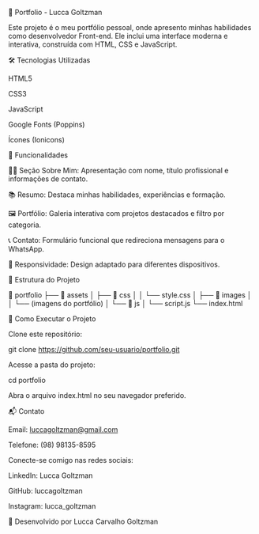 📌 Portfolio - Lucca Goltzman

Este projeto é o meu portfólio pessoal, onde apresento minhas habilidades como desenvolvedor Front-end. Ele inclui uma interface moderna e interativa, construída com HTML, CSS e JavaScript.

🛠️ Tecnologias Utilizadas

HTML5

CSS3

JavaScript

Google Fonts (Poppins)

Ícones (Ionicons)

📄 Funcionalidades

🧑‍💻 Seção Sobre Mim: Apresentação com nome, título profissional e informações de contato.

📚 Resumo: Destaca minhas habilidades, experiências e formação.

🖼️ Portfólio: Galeria interativa com projetos destacados e filtro por categoria.

📞 Contato: Formulário funcional que redireciona mensagens para o WhatsApp.

📱 Responsividade: Design adaptado para diferentes dispositivos.

📌 Estrutura do Projeto

📂 portfolio
├── 📁 assets
│   ├── 📁 css
│   │    └── style.css
│   ├── 📁 images
│   │    └── (imagens do portfólio)
│   └── 📁 js
│        └── script.js
└── index.html



🚀 Como Executar o Projeto

Clone este repositório:

git clone https://github.com/seu-usuario/portfolio.git

Acesse a pasta do projeto:

cd portfolio

Abra o arquivo index.html no seu navegador preferido.

📬 Contato

Email: luccagoltzman@gmail.com

Telefone: (98) 98135-8595

Conecte-se comigo nas redes sociais:

LinkedIn: Lucca Goltzman

GitHub: luccagoltzman

Instagram: lucca_goltzman

📌 Desenvolvido por Lucca Carvalho Goltzman